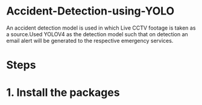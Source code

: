 # Accident-Detection-using-YOLO
An accident detection model is used in which Live CCTV footage is taken as a source.Used YOLOV4 as the detection model such that on detection an email alert will be generated to the respective emergency services.

# Steps 

# 1. Install the packages
